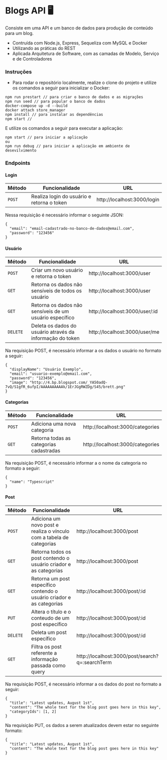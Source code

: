 # Blogs API 🖥

Consiste em uma API e um banco de dados para produção de conteúdo para um blog. 

* Contruída com Node.js, Express, Sequeliza com MySQL e Docker
* Utilizando as práticas do REST
* Aplicada Arquitetura de Software, com as camadas de Modelo, Serviço e de Controladores


### Instruções

- Para rodar o repositório localmente, realize o clone do projeto e utilize os comandos a seguir para inicializar o Docker:

```
npm run prestart // para criar o banco de dados e as migrações
npm run seed // para popular o banco de dados
docker-compose up -d --build
docker attach store_manager
npm install // para instalar as dependências
npm start // 
```

E utilize os comandos a seguir para executar a aplicação:

```
npm start // para iniciar a aplicação
ou
npm run debug // para iniciar a aplicação em ambiente de desevilvimento
```

### Endpoints

#### Login

| Método | Funcionalidade | URL |
|---|---|---|
| `POST` | Realiza login do usuário e retorna o token | http://localhost:3000/login |

Nessa requisição é necessário informar o seguinte JSON:

```
{
  "email": "email-cadastrado-no-banco-de-dados@email.com",
  "password": "123456"
}
```

#### Usuário

| Método | Funcionalidade | URL |
|---|---|---|
| `POST` | Criar um novo usuário e retorna o token | http://localhost:3000/user |
| `GET` | Retorna os dados não sensíveis de todos os usuário | http://localhost:3000/user |
| `GET` | Retorna os dados não sensíveis de um usuário específico | http://localhost:3000/user/:id |
| `DELETE` | Deleta os dados do usuário através da informação do token | http://localhost:3000/user/me |


Na requisição POST, é necessário informar a os dados o usuário no formato a seguir:

```
{
  "displayName": "Usuário Exemplo",
  "email": "usuario-exemplo@email.com",
  "password": "123456",
  "image": "http://4.bp.blogspot.com/_YA50adQ-7vQ/S1gfR_6ufpI/AAAAAAAAAAk/1ErJGgRWZDg/S45/brett.png"
}
```

#### Categorias

| Método | Funcionalidade | URL |
|---|---|---|
| `POST` | Adiciona uma nova categoria | http://localhost:3000/categories |
| `GET` | Retorna todas as categorias cadastradas | http://localhost:3000/categories |

Na requisição POST, é necessário informar a o nome da categoria no formato a seguir:

```
{
  "name": "Typescript"
}
```


#### Post

| Método | Funcionalidade | URL |
|---|---|---|
| `POST` | Adiciona um novo post e realiza o vínculo com a tabela de categorias | http://localhost:3000/post |
| `GET` | Retorna todos os post contendo o usuário criador e as categorias | http://localhost:3000/post |
| `GET` | Retorna um post específico contendo o usuário criador e as categorias | http://localhost:3000/post/:id |
| `PUT` | Altera o título e o conteudo de um post específico | http://localhost:3000/post/:id |
| `DELETE` | Deleta um post específico | http://localhost:3000/post/:id |
| `GET` | Filtra os post referente a informação passada como query | http://localhost:3000/post/search?q=:searchTerm |

Na requisição POST, é necessário informar a os dados do post no formato a seguir:

```
{
  "title": "Latest updates, August 1st",
  "content": "The whole text for the blog post goes here in this key",
  "categoryIds": [1, 2]
}
```

Na requisição PUT, os dados a serem atualizados devem estar no seguinte formato:

```
{
  "title": "Latest updates, August 1st",
  "content": "The whole text for the blog post goes here in this key"
}
```






